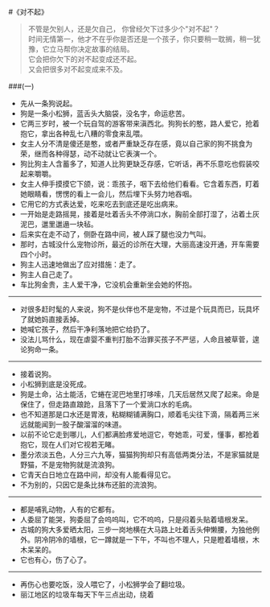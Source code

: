 #《对不起》
>不管是欠别人，还是欠自己， 你曾经欠下过多少个"对不起"？<br/>
时间无情第一，他才不在乎你是否还是一个孩子，你只要稍一耽搁，稍一犹豫，它立马帮你决定故事的结局。<br/>
它会把你欠下的对不起变成还不起。<br/>
又会把很多对不起变成来不及。<br/>

###(一)
- 先从一条狗说起。
- 狗是一条小松狮，蓝舌头大脑袋，没名字，命运悲苦。
- 它两三岁时，被一个玩自驾的游客带来滇西北。狗狗长的憨，路人爱它，抢着抱它，拿出各种乱七八糟的零食来乱喂。
- 女主人分不清是傻还是憨，或者严重缺乏存在感，竟以自己家的狗不挑食为荣，继而各种得瑟，动不动就让它表演一个。
- 狗比狗主人含蓄多了，知道人比狗更缺乏存感，它听话，再不乐意吃也假装咬起来嚼嚼。
- 女主人伸手摸摸它下颌，说：乖孩子，咽下去给他们看看。它含着东西，盯着她眼睛看，愣愣的看上一会儿，然后埋下头努力地吞咽。
- 它用它的方式表达爱，吃来吃去到底还是吃出病来。
- 一开始是走路摇晃，接着是吐着舌头不停淌口水，胸前全部打湿了，沾着土灰泥巴，邋里邋遢一块毡。
- 后来实在走不动了，侧卧在路中间，被人踩了腿也没力气叫。
- 那时，古城没什么宠物诊所，最近的诊所在大理，大丽高速没开通，开车需要四个小时。
- 狗主人迅速地做出了应对措施：走了。
- 狗主人自己走了。
- 车比狗金贵，主人爱干净，它没机会重新坐会她的怀抱。
 
---

- 对很多赶时髦的人来说，狗不是伙伴也不是宠物，不过是个玩具而已，玩具坏了就她妈直接丢掉。
- 她喊它孩子，然后干净利落地把它给扔了。
- 没法儿骂什么，现在虐婴不重判打胎不治罪买孩子不严惩，人命且被草菅，遑论狗命一条。

---

- 接着说狗。
- 小松狮到底是没死成。
- 狗是土命，沾土能活，它蜷在泥巴地里打哆嗦，几天后居然又爬了起来。命是保住了，但走路直踉跄，且落下了一个爱淌口水的毛病。
- 也不知道那是口水还是胃液，粘糊糊铺满胸口，顺着毛尖往下滴，隔着两三米远就能闻到一股子酸溜溜的味道。
- 以前不论它走到哪儿，人们都满脸疼爱地逗它，夸她乖，可爱，懂事，都抢着抱它，现在人们对它视若无睹。
- 墨分浓淡五色，人分三六九等，猫猫狗狗却只有高低两类分法，不是家猫就是野猫，不是宠物狗就是流浪狗。
- 它青天白日地立在路中间，却没有人能看得见它。
- 不为别的，只因它是条比抹布还脏的流浪狗。

---

- 都是哺乳动物，人有的它都有。
- 人委屈了能哭，狗委屈了会呜呜叫，它不呜呜，只是闷着头贴着墙根发呆。
- 古城的狗大多爱晒太阳，三步一岗地横在大马路上吐着舌头伸懒腰，为独他例外。阴冷阴冷的墙根，它一蹲就是一下午，不叫也不理人，只是瞪着墙根，木木呆呆的。
- 它也有心，伤了心了。

---

- 再伤心也要吃饭，没人喂它了，小松狮学会了翻垃圾。
- 丽江地区的垃圾车每天下午三点出动，绕着
